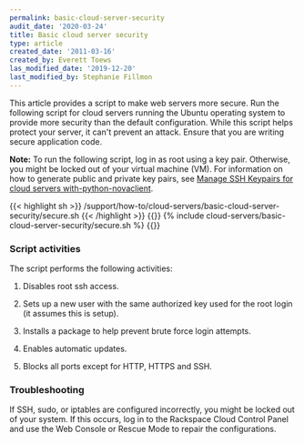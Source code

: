```yaml
---
permalink: basic-cloud-server-security
audit_date: '2020-03-24'
title: Basic cloud server security
type: article
created_date: '2011-03-16'
created_by: Everett Toews
las_modified_date: '2019-12-20'
last_modified_by: Stephanie Fillmon
---
```


This article provides a script to make web servers more secure. Run the
following script for cloud servers running the Ubuntu operating system to
provide more security than the
default configuration. While this script helps protect your server, it can't
prevent an attack. Ensure that you are writing secure application code.

**Note:** To run the following script, log in as root using a key pair.
Otherwise, you might be locked out of your virtual machine (VM). For information
on how to generate public and private key pairs, see
[Manage SSH Keypairs for cloud servers with-python-novaclient](/support/how-to/manage-ssh-key-pairs-for-cloud-servers-with-python-novaclient).

{{< highlight sh >}}
    /support/how-to/cloud-servers/basic-cloud-server-security/secure.sh
{{< /highlight >}}
{{<highlight sh>}}
    {% include cloud-servers/basic-cloud-server-security/secure.sh %}
{{</highlight>}}

### Script activities

The script performs the following activities:

1) Disables root ssh access.

2) Sets up a new user with the same authorized key used for the root login (it assumes this is setup).

3) Installs a package to help prevent brute force login attempts.

4) Enables automatic updates.

5) Blocks all ports except for HTTP, HTTPS and SSH.


### Troubleshooting

If SSH, sudo, or iptables are configured incorrectly, you might be locked out
of your system. If this occurs, log in to the Rackspace Cloud Control Panel and
use the Web Console or Rescue Mode to repair the configurations.

